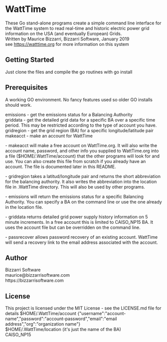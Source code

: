 <html>
  <h1>WattTime</h1>

These Go stand-alone programs create a simple command line interface for the WattTime system to read real-time and historic electric power grid information on the USA (and eventually European) Grids.<br />
Written by Maurice Bizzarri, Bizzarri Software, January 2019<br />
see https://watttime.org for more information on this system<br />
  <h2>Getting Started</h2>
  Just clone the files and compile the go routines with go install <br />
  <h2>Prerequisites</h2>
  A working GO environment.  No fancy features used so older GO installs should work.<br />
  
<p>
emissions - get the emissions status for a Balancing Authority<br />
griddata - get the detailed grid data for a specific BA over a specific time period.  This may be restricted according to the type of account you have.<br />
gridregion - get the grid region (BA) for a specific longitude/latitude pair<br />
makeacct  - make an account for WattTime<br />
</p>
<p>- makeacct will make a free account on WattTime.org.  It will also write the account name, password, and other info you supplied to WattTime.org into a file ($HOME/.WattTime/account) that the other programs will look for and use.  You can also create this file from scratch if you already have an account.  The file is documented later in this README.</p>
<p>- gridregion takes a latitud/longitude pair and returns the short abbreviation for the balancing authority.  It also writes the abbreviation into the location file in .WattTime directory.  This will also be used by other programs.</p>
<p>- emissions will return the emissions status for a specific Balancing Authority.
You can specify a BA on the command line or use the one already in the location file.</p>
<p>- griddata returns detailed grid power supply history information on 5 minute increments.  In a free account this is limited to CAISO_NP15 BA.  It uses the account file but can be overridden on the command line.</p>
<p>- passrecover allows password recovery of an existing account.  WattTime will send a recovery link to the email address associated with the account.</p>
<p>
<h2>Author</h2>
Bizzarri Software<br />
maurice@bizzarrisoftware.com<br />
https://bizzarrisoftware.com<br />
</p>
<h2>License</h2>
This project is licensed under the MIT License - see the LICENSE.md file for details
$HOME/.WattTime/account
{"username":"account-name","password":"account-password","email":"email address","org":"organization name"}<br />
$HOME/.WattTime/location (it's just the name of the BA)<br />
CAISO_NP15<br />
</html>
